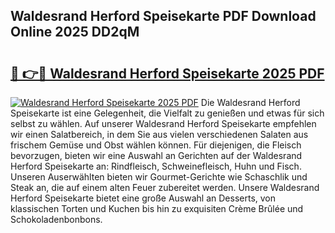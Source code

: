 ## Waldesrand Herford Speisekarte PDF Download Online 2025 DD2qM

# <h2><a href="http://gccb1b.nevu.top/?p=Waldesrand+Herford+Speisekarte">🔗 👉🔴 Waldesrand Herford Speisekarte 2025 PDF</a></h2>

[![Waldesrand Herford Speisekarte 2025 PDF](https://i.imgur.com/dBaPXMq.png)](http://gccb1b.nevu.top/?p=Waldesrand+Herford+Speisekarte)
Die Waldesrand Herford Speisekarte ist eine Gelegenheit, die Vielfalt zu genießen und etwas für sich selbst zu wählen. Auf unserer Waldesrand Herford Speisekarte empfehlen wir einen Salatbereich, in dem Sie aus vielen verschiedenen Salaten aus frischem Gemüse und Obst wählen können. Für diejenigen, die Fleisch bevorzugen, bieten wir eine Auswahl an Gerichten auf der Waldesrand Herford Speisekarte an: Rindfleisch, Schweinefleisch, Huhn und Fisch. Unseren Auserwählten bieten wir Gourmet-Gerichte wie Schaschlik und Steak an, die auf einem alten Feuer zubereitet werden. Unsere Waldesrand Herford Speisekarte bietet eine große Auswahl an Desserts, von klassischen Torten und Kuchen bis hin zu exquisiten Crème Brûlée und Schokoladenbonbons.
